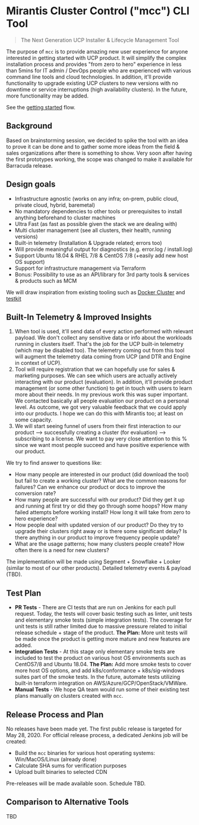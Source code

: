 # Mirantis Cluster Control ("mcc") CLI Tool

> The Next Generation UCP Installer & Lifecycle Management Tool

The purpose of `mcc` is to provide amazing new user experience for anyone interested in getting started with UCP product. It will simplify the complex installation process and provides "from zero to hero" experience in less than 5mins for IT admin / DevOps people who are experienced with various command line tools and cloud technologies. In addition, it'll provide functionality to upgrade existing UCP clusters to new versions with no downtime or service interruptions (high availability clusters). In the future, more functionality may be added.

See the [getting started](https://github.com/Mirantis/mcc/wiki/Getting-Started-with-UCP) flow.

## Background

Based on brainstorming session, we decided to spike the tool with an idea to prove it can be done and to gather some more ideas from the field & sales organizations after there is something to show. Very soon after having the first prototypes working, the scope was changed to make it available for Barracuda release.

## Design goals

* Infrastructure agnostic (works on any infra; on-prem, public cloud, private cloud, hybrid, baremetal)
* No mandatory dependencies to other tools or prerequisites to install anything beforehand to cluster machines
* Ultra Fast (as fast as possible given the stack we are dealing with)
* Multi cluster management (see all clusters, their health, running versions)
* Built-in telemetry (Installation & Upgrade related; errors too)
* Will provide meaningful output for diagnostics (e.g. error.log / install.log)
* Support Ubuntu 18.04 & RHEL 7/8 & CentOS 7/8 (+easily add new host OS support)
* Support for infrastructure management via Terraform
* Bonus: Possibility to use as an API/library for 3rd party tools & services & products such as MCM

We will draw inspiration from existing tooling such as [Docker Cluster](https://github.com/Mirantis/cluster) and [testkit](https://github.com/Mirantis/testkit)

## Built-In Telemetry & Improved Insights

1. When tool is used, it'll send data of every action performed with relevant payload. We don't collect any sensitive data or info about the workloads running in clusters itself. That's the job for the UCP built-in telemetry (which may be disabled too). The telemetry coming out from this tool will augment the telemetry data coming from UCP (and DTR and Engine in context of UCP).
2. Tool will require registration that we can hopefully use for sales & marketing purposes. We can see which users are actually actively interacting with our product (evaluation). In addition, it'll provide product management (or some other function) to get in touch with users to learn more about their needs. In my previous work this was super important. We contacted basically all people evaluation our product on a personal level. As outcome, we got very valuable feedback that we could apply into our products. I hope we can do this with Mirantis too; at least on some capacity.
3. We will start seeing funnel of users from their first interaction to our product --> successfully creating a cluster (for evaluation) --> subscribing to a license. We want to pay very close attention to this % since we want most people succeed and have positive experience with our product.

We try to find answer to questions like:

* How many people are interested in our product (did download the tool) but fail to create a working cluster? What are the common reasons for failures? Can we enhance our product or docs to improve the conversion rate?
* How many people are successful with our product? Did they get it up and running at first try or did they go through some hoops? How many failed attempts before working install? How long it will take from zero to hero experience?
* How people deal with updated version of our product? Do they try to upgrade their clusters right away or is there some significant delay? Is there anything in our product to improve frequency people update?
* What are the usage patterns; how many clusters people create? How often there is a need for new clusters?

The implementation will be made using Segment + Snowflake + Looker (similar to most of our other products). Detailed telemetry events & payload (TBD).

## Test Plan

* **PR Tests** - There are CI tests that are run on Jenkins for each pull request. Today, the tests will cover basic testing such as linter, unit tests and elementary smoke tests (simple integration tests). The coverage for unit tests is still rather limited due to massive pressure related to initial release schedule + stage of the product. **The Plan:** More unit tests will be made once the product is getting more mature and new features are added. 
* **Integration Tests** - At this stage only elementary smoke tests are included to test the product on various host OS environments such as CentOS7/8 and Ubuntu 18.04.  **The Plan:** Add more smoke tests to cover more host OS options, and add k8s/conformance + k8s/sig-windows suites part of the smoke tests. In the future, automate tests utilizing built-in terraform integration on AWS/Azure/GCP/OpenStack/VMWare.
* **Manual Tests** - We hope QA team would run some of their existing test plans manually on clusters created with `mcc`. 

## Release Process and Plan

No releases have been made yet. The first public release is targeted for May 28, 2020. For official release process, a dedicated Jenkins job will be created:

* Build the `mcc` binaries for various host operating systems: Win/MacOS/Linux (already done)
* Calculate SHA sums for verification purposes
* Upload built binaries to selected CDN

Pre-releases will be made available soon. Schedule TBD.

## Comparison to Alternative Tools

TBD
